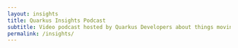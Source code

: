 ```yaml
---
layout: insights
title: Quarkus Insights Podcast
subtitle: Video podcast hosted by Quarkus Developers about things moving in and around Quarkus ecosystem.
permalink: /insights/
---
```

